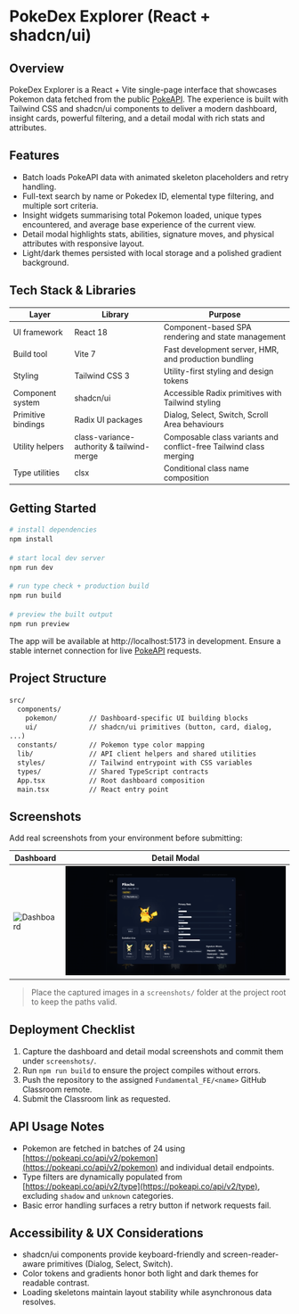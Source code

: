 # PokeDex Explorer (React + shadcn/ui)

## Overview

PokeDex Explorer is a React + Vite single-page interface that showcases Pokemon data fetched from the public [PokeAPI](https://pokeapi.co/api/v2/pokemon). The experience is built with Tailwind CSS and shadcn/ui components to deliver a modern dashboard, insight cards, powerful filtering, and a detail modal with rich stats and attributes.

## Features

- Batch loads PokeAPI data with animated skeleton placeholders and retry handling.
- Full-text search by name or Pokedex ID, elemental type filtering, and multiple sort criteria.
- Insight widgets summarising total Pokemon loaded, unique types encountered, and average base experience of the current view.
- Detail modal highlights stats, abilities, signature moves, and physical attributes with responsive layout.
- Light/dark themes persisted with local storage and a polished gradient background.

## Tech Stack & Libraries

| Layer | Library | Purpose |
| --- | --- | --- |
| UI framework | React 18 | Component-based SPA rendering and state management |
| Build tool | Vite 7 | Fast development server, HMR, and production bundling |
| Styling | Tailwind CSS 3 | Utility-first styling and design tokens |
| Component system | shadcn/ui | Accessible Radix primitives with Tailwind styling |
| Primitive bindings | Radix UI packages | Dialog, Select, Switch, Scroll Area behaviours |
| Utility helpers | class-variance-authority & tailwind-merge | Composable class variants and conflict-free Tailwind class merging |
| Type utilities | clsx | Conditional class name composition |

## Getting Started

```bash
# install dependencies
npm install

# start local dev server
npm run dev

# run type check + production build
npm run build

# preview the built output
npm run preview
```

The app will be available at http://localhost:5173 in development. Ensure a stable internet connection for live [PokeAPI](https://pokeapi.co/) requests.

## Project Structure

```text
src/
  components/
    pokemon/        // Dashboard-specific UI building blocks
    ui/             // shadcn/ui primitives (button, card, dialog, ...)
  constants/        // Pokemon type color mapping
  lib/              // API client helpers and shared utilities
  styles/           // Tailwind entrypoint with CSS variables
  types/            // Shared TypeScript contracts
  App.tsx           // Root dashboard composition
  main.tsx          // React entry point
```

## Screenshots

Add real screenshots from your environment before submitting:

| Dashboard | Detail Modal |
| --- | --- |
| ![Dashboard](./screenshots/Dashboard.png) | ![Detail Modal](./screenshots/Modal.png) |

> Place the captured images in a `screenshots/` folder at the project root to keep the paths valid.

## Deployment Checklist

1. Capture the dashboard and detail modal screenshots and commit them under `screenshots/`.
2. Run `npm run build` to ensure the project compiles without errors.
3. Push the repository to the assigned `Fundamental_FE/<name>` GitHub Classroom remote.
4. Submit the Classroom link as requested.

## API Usage Notes

- Pokemon are fetched in batches of 24 using [https://pokeapi.co/api/v2/pokemon](https://pokeapi.co/api/v2/pokemon) and individual detail endpoints.
- Type filters are dynamically populated from [https://pokeapi.co/api/v2/type](https://pokeapi.co/api/v2/type), excluding `shadow` and `unknown` categories.
- Basic error handling surfaces a retry button if network requests fail.

## Accessibility & UX Considerations

- shadcn/ui components provide keyboard-friendly and screen-reader-aware primitives (Dialog, Select, Switch).
- Color tokens and gradients honor both light and dark themes for readable contrast.
- Loading skeletons maintain layout stability while asynchronous data resolves.
